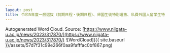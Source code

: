 ```yaml
---
layout: post
title: 令和5年度一般選抜（前期日程・後期日程）、帰国生徒特別選抜、私費外国人留学生特別選抜_インターネット出願について
---
```

Autogenerated Word Cloud.
Source\: [https://www.niigata-u.ac.jp/news/2023/317870/](https://www.niigata-u.ac.jp/news/2023/317870/)
![WordCloud]({{ site.baseurl }}/assets/57d7f31c99e266f0aa9fafffac0bf867.png)